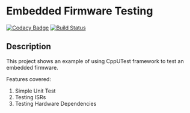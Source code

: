 # Embedded Firmware Testing

[![Codacy Badge](https://api.codacy.com/project/badge/Grade/afe25c5f6f1a4dab8bebad314cf3ce6a)](https://app.codacy.com/project/pelco/firmware_testing/dashboard)
[![Build Status](https://travis-ci.com/pelco/firmware_testing.svg?branch=master)](https://travis-ci.com/pelco/firmware_testing)

## Description

This project shows an example of using CppUTest framework to test an embedded firmware.

Features covered:

1.  Simple Unit Test
2.  Testing ISRs
3.  Testing Hardware Dependencies